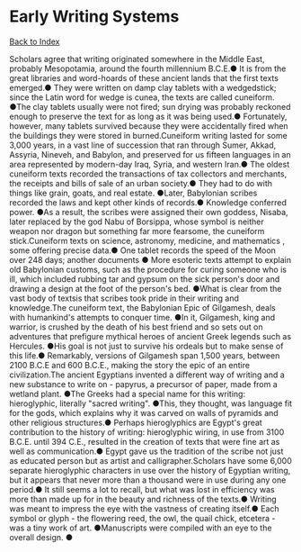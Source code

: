# Early Writing Systems
[Back to Index](https://github.com/windows10010/tpoExtractor/blob/master/README.md)

Scholars agree that writing originated somewhere in the Middle East, probably Mesopotamia, around the fourth millennium B.C.E.● It is from the great libraries and word-hoards of these ancient lands that the first texts emerged.● They were written on damp clay tablets with a wedgedstick; since the Latin word for wedge is cunea, the texts are called cuneiform. ●The clay tablets usually were not fired; sun drying was probably reckoned enough to preserve the text for as long as it was being used.● Fortunately, however, many tablets survived because they were accidentally fired when the buildings they were stored in burned.Cuneiform writing lasted for some 3,000 years, in a vast line of succession that ran through Sumer, Akkad, Assyria, Nineveh, and Babylon, and preserved for us fifteen languages in an area represented by modern-day Iraq, Syria, and western Iran.● The oldest cuneiform texts recorded the transactions of tax collectors and merchants, the receipts and bills of sale of an urban society.● They had to do with things like grain, goats, and real estate. ●Later, Babylonian scribes recorded the laws and kept other kinds of records.● Knowledge conferred power. ●As a result, the scribes were assigned their own goddess, Nisaba, later replaced by the god Nabu of Borsippa, whose symbol is neither weapon nor dragon but something far more fearsome, the cuneiform stick.Cuneiform texts on science, astronomy, medicine, and mathematics , some offering precise data.● One tablet records the speed of the Moon over 248 days; another documents ● More esoteric texts attempt to explain old Babylonian customs, such as the procedure for curing someone who is ill, which included rubbing tar and gypsum on the sick person's door and drawing a design at the foot of the person's bed. ●What is clear from the vast body of textsis that scribes took pride in their writing and knowledge.The cuneiform text, the Babylonian Epic of Gilgamesh, deals with humankind's attempts to conquer time. ●In it, Gilgamesh, king and warrior, is crushed by the death of his best friend and so sets out on adventures that prefigure mythical heroes of ancient Greek legends such as Hercules. ●His goal is not just to survive his ordeals but to make sense of this life.● Remarkably, versions of Gilgamesh span 1,500 years, between 2100 B.C.E and 600 B.C.E., making the story the epic of an entire civilization.The ancient Egyptians invented a different way of writing and a new substance to write on - papyrus, a precursor of paper, made from a wetland plant. ●The Greeks had a special name for this writing: hieroglyphic, literally "sacred writing". ●This, they thought, was language fit for the gods, which explains why it was carved on walls of pyramids and other religious structures.● Perhaps hieroglyphics are Egypt's great contribution to the history of writing: hieroglyphic wiring, in use from 3100 B.C.E. until 394 C.E., resulted in the creation of texts that were fine art as well as communication.● Egypt gave us the tradition of the scribe not just as educated person but as artist and calligrapher.Scholars have some 6,000 separate hieroglyphic characters in use over the history of Egyptian writing, but it appears that never more than a thousand were in use during any one period.● It still seems a lot to recall, but what was lost in efficiency was more than made up for in the beauty and richness of the texts.● Writing was meant to impress the eye with the vastness of creating itself.● Each symbol or glyph - the flowering reed, the owl, the quail chick, etcetera - was a tiny work of art. ●Manuscripts were compiled with an eye to the overall design. ●